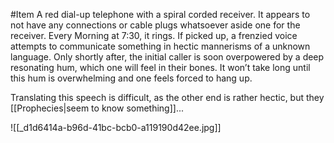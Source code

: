 #Item 
A red dial-up telephone with a spiral corded receiver.
It appears to not have any connections or cable plugs whatsoever aside one for the receiver. 
Every Morning at 7:30, it rings. If picked up, a frenzied voice attempts to communicate something in hectic mannerisms of a unknown language. Only shortly after, the initial caller is soon overpowered by a deep resonating hum, which one will feel in their bones. It won’t take long until this hum is overwhelming and one feels forced to hang up. 

Translating this speech is difficult, as the other end is rather hectic, but they [[Prophecies|seem to know something]]...

![[_d1d6414a-b96d-41bc-bcb0-a119190d42ee.jpg]]